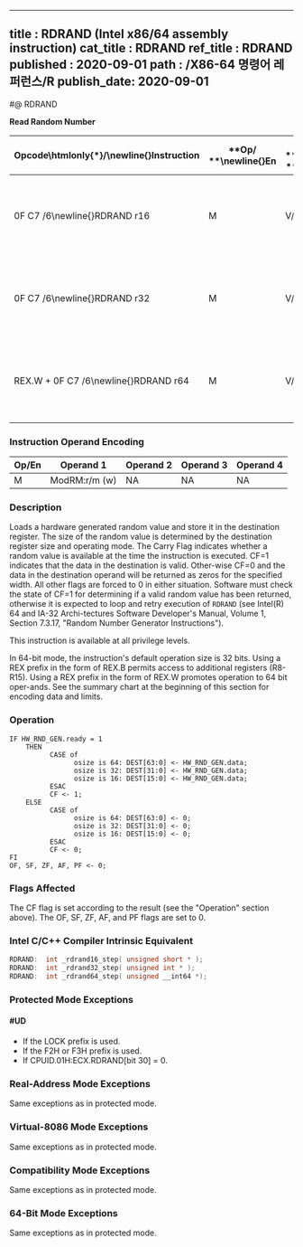 ----------------------------
title : RDRAND (Intel x86/64 assembly instruction)
cat_title : RDRAND
ref_title : RDRAND
published : 2020-09-01
path : /X86-64 명령어 레퍼런스/R
publish_date: 2020-09-01
----------------------------
#@ RDRAND

**Read Random Number**

|**Opcode\htmlonly{*}/**\newline{}**Instruction**|**Op/ **\newline{}**En**|**64/32 bit **\newline{}**Mode **\newline{}**Support**|**CPUID **\newline{}**Feature **\newline{}**Flag**|**Description**|
|------------------------------------------------|------------------------|------------------------------------------------------|--------------------------------------------------|---------------|
|0F C7 /6\newline{}RDRAND r16|M|V/V|RDRAND|Read a 16-bit random number and store in the destination register.|
|0F C7 /6\newline{}RDRAND r32|M|V/V|RDRAND|Read a 32-bit random number and store in the destination register.|
|REX.W + 0F C7 /6\newline{}RDRAND r64|M|V/I|RDRAND|Read a 64-bit random number and store in the destination register.|
### Instruction Operand Encoding


|Op/En|Operand 1|Operand 2|Operand 3|Operand 4|
|-----|---------|---------|---------|---------|
|M|ModRM:r/m (w)|NA|NA|NA|
### Description


Loads a hardware generated random value and store it in the destination register. The size of the random value is determined by the destination register size and operating mode. The Carry Flag indicates whether a random value is available at the time the instruction is executed. CF=1 indicates that the data in the destination is valid. Other-wise CF=0 and the data in the destination operand will be returned as zeros for the specified width. All other flags are forced to 0 in either situation. Software must check the state of CF=1 for determining if a valid random value has been returned, otherwise it is expected to loop and retry execution of `RDRAND` (see Intel(R) 64 and IA-32 Archi-tectures Software Developer's Manual, Volume 1, Section 7.3.17, "Random Number Generator Instructions").

This instruction is available at all privilege levels.

In 64-bit mode, the instruction's default operation size is 32 bits. Using a REX prefix in the form of REX.B permits access to additional registers (R8-R15). Using a REX prefix in the form of REX.W promotes operation to 64 bit oper-ands. See the summary chart at the beginning of this section for encoding data and limits.


### Operation

```info-verb
IF HW_RND_GEN.ready = 1
    THEN 
          CASE of
                osize is 64: DEST[63:0] <- HW_RND_GEN.data;
                osize is 32: DEST[31:0] <- HW_RND_GEN.data;
                osize is 16: DEST[15:0] <- HW_RND_GEN.data;
          ESAC
          CF <- 1;
    ELSE
          CASE of
                osize is 64: DEST[63:0] <- 0;
                osize is 32: DEST[31:0] <- 0;
                osize is 16: DEST[15:0] <- 0;
          ESAC
          CF <- 0;
FI
OF, SF, ZF, AF, PF <- 0;
```
### Flags Affected


The CF flag is set according to the result (see the "Operation" section above). The OF, SF, ZF, AF, and PF flags are set to 0.


### Intel C/C++ Compiler Intrinsic Equivalent

```cpp
RDRAND:  int _rdrand16_step( unsigned short * );
RDRAND:  int _rdrand32_step( unsigned int * );
RDRAND:  int _rdrand64_step( unsigned __int64 *);
```

### Protected Mode Exceptions

#### #UD
* If the LOCK prefix is used.
* If the F2H or F3H prefix is used.
* If CPUID.01H:ECX.RDRAND[bit 30] = 0.

### Real-Address Mode Exceptions



Same exceptions as in protected mode.


### Virtual-8086 Mode Exceptions



Same exceptions as in protected mode.


### Compatibility Mode Exceptions



Same exceptions as in protected mode.


### 64-Bit Mode Exceptions



Same exceptions as in protected mode.

